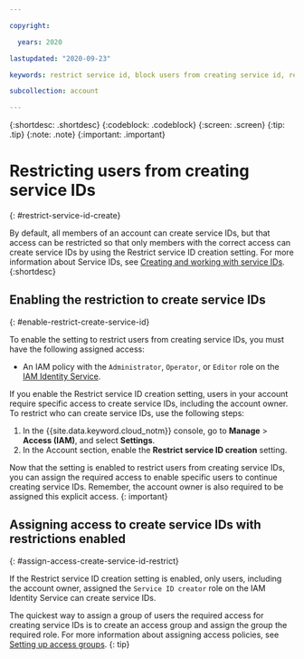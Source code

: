 ```yaml
---

copyright:

  years: 2020

lastupdated: "2020-09-23"

keywords: restrict service id, block users from creating service id, restrict service id creation

subcollection: account

---
```


{:shortdesc: .shortdesc}
{:codeblock: .codeblock}
{:screen: .screen}
{:tip: .tip}
{:note: .note}
{:important: .important}

# Restricting users from creating service IDs
{: #restrict-service-id-create}

By default, all members of an account can create service IDs, but that access can be restricted so that only members with the correct access can create service IDs by using the Restrict service ID creation setting. For more information about Service IDs, see [Creating and working with service IDs](/docs/account?topic=account-serviceids).  
{:shortdesc}


## Enabling the restriction to create service IDs
{: #enable-restrict-create-service-id}

To enable the setting to restrict users from creating service IDs, you must have the following assigned access:

* An IAM policy with the `Administrator`, `Operator`, or `Editor` role on the [IAM Identity Service](/docs/account?topic=account-account-services#identity-service-account-management).

If you enable the Restrict service ID creation setting, users in your account require specific access to create service IDs, including the account owner. To restrict who can create service IDs, use the following steps:

1. In the {{site.data.keyword.cloud_notm}} console, go to **Manage** > **Access (IAM)**, and select **Settings**.
2. In the Account section, enable the **Restrict service ID creation** setting.

Now that the setting is enabled to restrict users from creating service IDs, you can assign the required access to enable specific users to continue creating service IDs. Remember, the account owner is also required to be assigned this explicit access.
{: important}


## Assigning access to create service IDs with restrictions enabled
{: #assign-access-create-service-id-restrict}

If the Restrict service ID creation setting is enabled, only users, including the account owner, assigned the `Service ID creator` role on the IAM Identity Service can create service IDs.

The quickest way to assign a group of users the required access for creating service IDs is to create an access group and assign the group the required role. For more information about assigning access policies, see [Setting up access groups](/docs/account?topic=account-groups).
{: tip}

